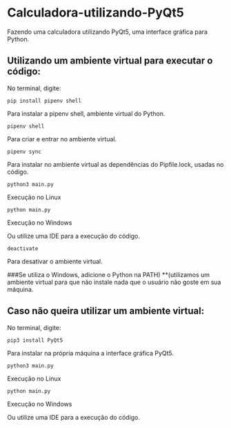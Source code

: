 # Calculadora-utilizando-PyQt5
Fazendo uma calculadora utilizando PyQt5, uma interface gráfica para Python.

## Utilizando um ambiente virtual para executar o código:
No terminal, digite:

```
pip install pipenv shell
```
Para instalar a pipenv shell, ambiente virtual do Python.

```
pipenv shell
```
Para criar e entrar no ambiente virtual.

```
pipenv sync
```
Para instalar no ambiente virtual as dependências do Pipfile.lock, usadas no código.

```
python3 main.py
```
Execução no Linux

```
python main.py
```
Execução no Windows

Ou utilize uma IDE para a execução do código.

```
deactivate
```
Para desativar o ambiente virtual.

###Se utiliza o Windows, adicione o Python na PATH) **(utilizamos um ambiente virtual para que não instale nada que o usuário não goste em sua máquina.


## Caso não queira utilizar um ambiente virtual:
No terminal, digite:

```
pip3 install PyQt5
```
Para instalar na própria máquina a interface gráfica PyQt5.

```
python3 main.py
```
Execução no Linux

```
python main.py
```
Execução no Windows

Ou utilize uma IDE para a execução do código.
